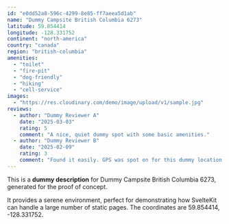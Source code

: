 ```yaml
---
id: "e0dd52a8-596c-4299-8e85-ff7aeea5d1ab"
name: "Dummy Campsite British Columbia 6273"
latitude: 59.854414
longitude: -128.331752
continent: "north-america"
country: "canada"
region: "british-columbia"
amenities:
  - "toilet"
  - "fire-pit"
  - "dog-friendly"
  - "hiking"
  - "cell-service"
images:
  - "https://res.cloudinary.com/demo/image/upload/v1/sample.jpg"
reviews:
  - author: "Dummy Reviewer A"
    date: "2025-03-03"
    rating: 5
    comment: "A nice, quiet dummy spot with some basic amenities."
  - author: "Dummy Reviewer B"
    date: "2025-02-09"
    rating: 3
    comment: "Found it easily. GPS was spot on for this dummy location."
---
```


This is a **dummy description** for Dummy Campsite British Columbia 6273, generated for the proof of concept.

It provides a serene environment, perfect for demonstrating how SvelteKit can handle a large number of static pages. The coordinates are 59.854414, -128.331752.
